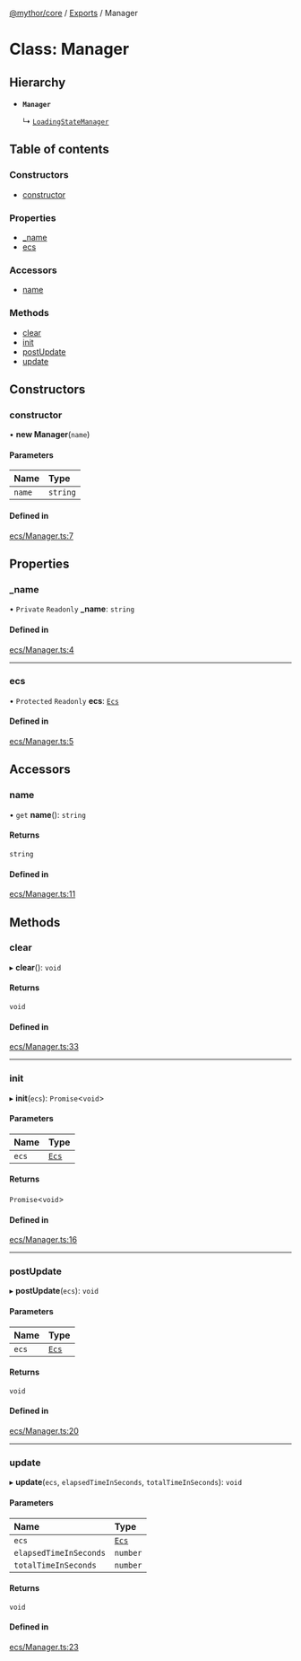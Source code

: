 [@mythor/core](../README.md) / [Exports](../modules.md) / Manager

# Class: Manager

## Hierarchy

- **`Manager`**

  ↳ [`LoadingStateManager`](LoadingStateManager.md)

## Table of contents

### Constructors

- [constructor](Manager.md#constructor)

### Properties

- [\_name](Manager.md#_name)
- [ecs](Manager.md#ecs)

### Accessors

- [name](Manager.md#name)

### Methods

- [clear](Manager.md#clear)
- [init](Manager.md#init)
- [postUpdate](Manager.md#postupdate)
- [update](Manager.md#update)

## Constructors

### constructor

• **new Manager**(`name`)

#### Parameters

| Name | Type |
| :------ | :------ |
| `name` | `string` |

#### Defined in

[ecs/Manager.ts:7](https://github.com/desaintvincent/mythor/blob/1d60040/packages/core/src/ecs/Manager.ts#L7)

## Properties

### \_name

• `Private` `Readonly` **\_name**: `string`

#### Defined in

[ecs/Manager.ts:4](https://github.com/desaintvincent/mythor/blob/1d60040/packages/core/src/ecs/Manager.ts#L4)

___

### ecs

• `Protected` `Readonly` **ecs**: [`Ecs`](Ecs.md)

#### Defined in

[ecs/Manager.ts:5](https://github.com/desaintvincent/mythor/blob/1d60040/packages/core/src/ecs/Manager.ts#L5)

## Accessors

### name

• `get` **name**(): `string`

#### Returns

`string`

#### Defined in

[ecs/Manager.ts:11](https://github.com/desaintvincent/mythor/blob/1d60040/packages/core/src/ecs/Manager.ts#L11)

## Methods

### clear

▸ **clear**(): `void`

#### Returns

`void`

#### Defined in

[ecs/Manager.ts:33](https://github.com/desaintvincent/mythor/blob/1d60040/packages/core/src/ecs/Manager.ts#L33)

___

### init

▸ **init**(`ecs`): `Promise`<`void`\>

#### Parameters

| Name | Type |
| :------ | :------ |
| `ecs` | [`Ecs`](Ecs.md) |

#### Returns

`Promise`<`void`\>

#### Defined in

[ecs/Manager.ts:16](https://github.com/desaintvincent/mythor/blob/1d60040/packages/core/src/ecs/Manager.ts#L16)

___

### postUpdate

▸ **postUpdate**(`ecs`): `void`

#### Parameters

| Name | Type |
| :------ | :------ |
| `ecs` | [`Ecs`](Ecs.md) |

#### Returns

`void`

#### Defined in

[ecs/Manager.ts:20](https://github.com/desaintvincent/mythor/blob/1d60040/packages/core/src/ecs/Manager.ts#L20)

___

### update

▸ **update**(`ecs`, `elapsedTimeInSeconds`, `totalTimeInSeconds`): `void`

#### Parameters

| Name | Type |
| :------ | :------ |
| `ecs` | [`Ecs`](Ecs.md) |
| `elapsedTimeInSeconds` | `number` |
| `totalTimeInSeconds` | `number` |

#### Returns

`void`

#### Defined in

[ecs/Manager.ts:23](https://github.com/desaintvincent/mythor/blob/1d60040/packages/core/src/ecs/Manager.ts#L23)
